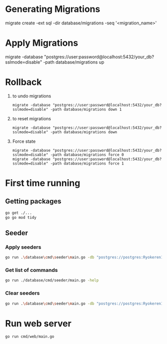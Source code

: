# Generating Migrations
migrate create -ext sql -dir database/migrations -seq '<migration_name>'

# Apply Migrations
migrate -database "postgres://user:password@localhost:5432/your_db?sslmode=disable" -path database/migrations up 

# Rollback
1. to undo migrations
   ```
   migrate -database "postgres://user:password@localhost:5432/your_db?sslmode=disable" -path database/migrations down 1
   ```

2. to reset migrations
   ```
   migrate -database "postgres://user:password@localhost:5432/your_db?sslmode=disable" -path database/migrations down
   ```

3. Force state
   ```
   migrate -database "postgres://user:password@localhost:5432/your_db?sslmode=disable" -path database/migrations force 0
   migrate -database "postgres://user:password@localhost:5432/your_db?sslmode=disable" -path database/migrations force 1
   ```

# First time running
## Getting packages
```bash
go get ./...
go go mod tidy
```
## Seeder
### Apply seeders
```bash
go run .\database\cmd\seeder\main.go -db "postgres://postgres:Ryokeren123@localhost:5432/wastetrack?sslmode=disable"
```
### Get list of commands
```bash
go run ./database/cmd/seeder/main.go -help
```
### Clear seeders
```bash
go run .\database\cmd\seeder\main.go -db "postgres://postgres:Ryokeren123@localhost:5432/wastetrack?sslmode=disable" -clear
```

# Run web server

```bash
go run cmd/web/main.go
```

